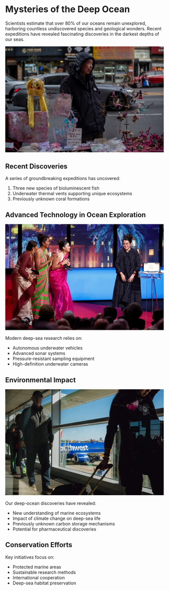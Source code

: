 # Mysteries of the Deep Ocean

Scientists estimate that over 80% of our oceans remain unexplored, harboring countless undiscovered species and geological wonders. Recent expeditions have revealed fascinating discoveries in the darkest depths of our seas.

![Deep sea exploration vessel](news3.webp)

## Recent Discoveries

A series of groundbreaking expeditions has uncovered:

1. Three new species of bioluminescent fish
2. Underwater thermal vents supporting unique ecosystems
3. Previously unknown coral formations

## Advanced Technology in Ocean Exploration

![Underwater research equipment](news5.webp)

Modern deep-sea research relies on:
- Autonomous underwater vehicles
- Advanced sonar systems
- Pressure-resistant sampling equipment
- High-definition underwater cameras

## Environmental Impact

![Marine ecosystem](news8.webp)

Our deep-ocean discoveries have revealed:
- New understanding of marine ecosystems
- Impact of climate change on deep-sea life
- Previously unknown carbon storage mechanisms
- Potential for pharmaceutical discoveries

## Conservation Efforts

Key initiatives focus on:
- Protected marine areas
- Sustainable research methods
- International cooperation
- Deep-sea habitat preservation